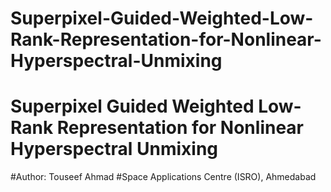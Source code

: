 # Superpixel-Guided-Weighted-Low-Rank-Representation-for-Nonlinear-Hyperspectral-Unmixing
# Superpixel Guided Weighted Low-Rank Representation for Nonlinear Hyperspectral Unmixing
#Author: Touseef Ahmad
#Space Applications Centre (ISRO), Ahmedabad
